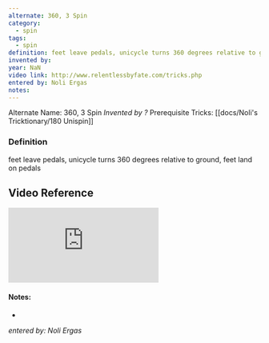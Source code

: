 ```yaml
---
alternate: 360, 3 Spin
category:
  - spin
tags:
  - spin
definition: feet leave pedals, unicycle turns 360 degrees relative to ground, feet land on pedals
invented by: 
year: NaN
video link: http://www.relentlessbyfate.com/tricks.php
entered by: Noli Ergas
notes: 
---
```

Alternate Name: 360, 3 Spin
*Invented by ?*
Prerequisite Tricks: [[docs/Noli's Tricktionary/180 Unispin]]

### Definition
feet leave pedals, unicycle turns 360 degrees relative to ground, feet land on pedals

## Video Reference
![video](http://www.relentlessbyfate.com/tricks.php)

#### Notes:
- 
*entered by: Noli Ergas*
